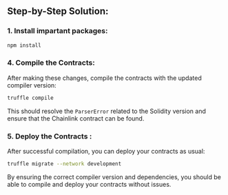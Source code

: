 
## Step-by-Step Solution:

### 1. Install impartant packages:

```bash
npm install
```

### 4. Compile the Contracts:

After making these changes, compile the contracts with the updated compiler version:

```bash
truffle compile
```

This should resolve the `ParserError` related to the Solidity version and ensure that the Chainlink contract can be found.

### 5. Deploy the Contracts :

After successful compilation, you can deploy your contracts as usual:

```bash
truffle migrate --network development
```

By ensuring the correct compiler version and dependencies, you should be able to compile and deploy your contracts without issues.